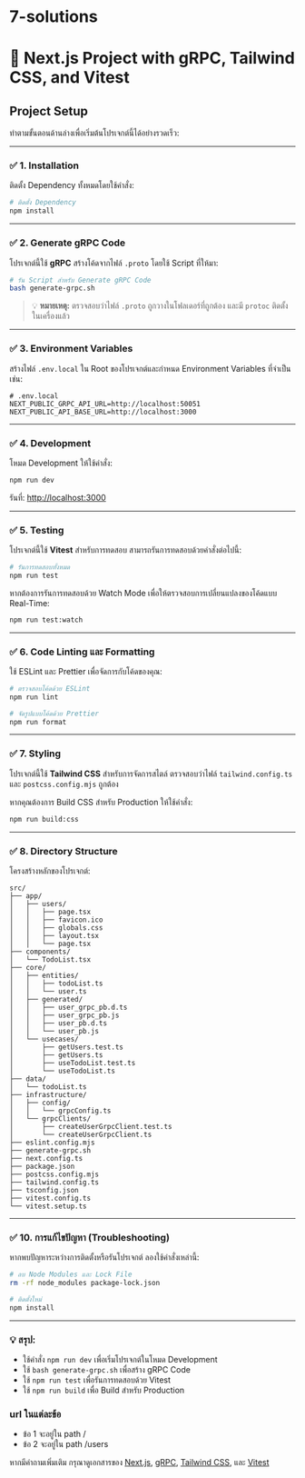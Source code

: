 # 7-solutions

# 🚀 **Next.js Project with gRPC, Tailwind CSS, and Vitest**

## **Project Setup**

ทำตามขั้นตอนด้านล่างเพื่อเริ่มต้นโปรเจกต์นี้ได้อย่างรวดเร็ว:

---

### ✅ **1. Installation**

ติดตั้ง Dependency ทั้งหมดโดยใช้คำสั่ง:

```bash
# ติดตั้ง Dependency
npm install
```

---

### ✅ **2. Generate gRPC Code**

โปรเจกต์นี้ใช้ **gRPC** สร้างโค้ดจากไฟล์ `.proto` โดยใช้ Script ที่ให้มา:

```bash
# รัน Script สำหรับ Generate gRPC Code
bash generate-grpc.sh
```

> 💡 **หมายเหตุ:** ตรวจสอบว่าไฟล์ `.proto` ถูกวางในโฟลเดอร์ที่ถูกต้อง และมี `protoc` ติดตั้งในเครื่องแล้ว

---

### ✅ **3. Environment Variables**

สร้างไฟล์ `.env.local` ใน Root ของโปรเจกต์และกำหนด Environment Variables ที่จำเป็น เช่น:

```env
# .env.local
NEXT_PUBLIC_GRPC_API_URL=http://localhost:50051
NEXT_PUBLIC_API_BASE_URL=http://localhost:3000
```

---

### ✅ **4. Development**

โหมด Development ให้ใช้คำสั่ง:

```bash
npm run dev
```

รันที่: [http://localhost:3000](http://localhost:3000)

---

### ✅ **5. Testing**

โปรเจกต์นี้ใช้ **Vitest** สำหรับการทดสอบ สามารถรันการทดสอบด้วยคำสั่งต่อไปนี้:

```bash
# รันการทดสอบทั้งหมด
npm run test
```

หากต้องการรันการทดสอบด้วย Watch Mode เพื่อให้ตรวจสอบการเปลี่ยนแปลงของโค้ดแบบ Real-Time:

```bash
npm run test:watch
```

---

### ✅ **6. Code Linting และ Formatting**

ใช้ ESLint และ Prettier เพื่อจัดการกับโค้ดของคุณ:

```bash
# ตรวจสอบโค้ดด้วย ESLint
npm run lint

# จัดรูปแบบโค้ดด้วย Prettier
npm run format
```

---

### ✅ **7. Styling**

โปรเจกต์นี้ใช้ **Tailwind CSS** สำหรับการจัดการสไตล์ ตรวจสอบว่าไฟล์ `tailwind.config.ts` และ `postcss.config.mjs` ถูกต้อง

หากคุณต้องการ Build CSS สำหรับ Production ให้ใช้คำสั่ง:

```bash
npm run build:css
```

---

### ✅ **8. Directory Structure**

โครงสร้างหลักของโปรเจกต์:

```plaintext
src/
├── app/
│   ├── users/
│   │   ├── page.tsx
│   │   ├── favicon.ico
│   │   ├── globals.css
│   │   ├── layout.tsx
│   │   └── page.tsx
├── components/
│   └── TodoList.tsx
├── core/
│   ├── entities/
│   │   ├── todoList.ts
│   │   └── user.ts
│   ├── generated/
│   │   ├── user_grpc_pb.d.ts
│   │   ├── user_grpc_pb.js
│   │   ├── user_pb.d.ts
│   │   └── user_pb.js
│   └── usecases/
│       ├── getUsers.test.ts
│       ├── getUsers.ts
│       ├── useTodoList.test.ts
│       └── useTodoList.ts
├── data/
│   └── todoList.ts
├── infrastructure/
│   ├── config/
│   │   └── grpcConfig.ts
│   └── grpcClients/
│       ├── createUserGrpcClient.test.ts
│       └── createUserGrpcClient.ts
├── eslint.config.mjs
├── generate-grpc.sh
├── next.config.ts
├── package.json
├── postcss.config.mjs
├── tailwind.config.ts
├── tsconfig.json
├── vitest.config.ts
└── vitest.setup.ts
```

---

### ✅ **10. การแก้ไขปัญหา (Troubleshooting)**

หากพบปัญหาระหว่างการติดตั้งหรือรันโปรเจกต์ ลองใช้คำสั่งเหล่านี้:

```bash
# ลบ Node Modules และ Lock File
rm -rf node_modules package-lock.json

# ติดตั้งใหม่
npm install
```

---

### 💡 **สรุป:**

- ใช้คำสั่ง `npm run dev` เพื่อเริ่มโปรเจกต์ในโหมด Development
- ใช้ `bash generate-grpc.sh` เพื่อสร้าง gRPC Code
- ใช้ `npm run test` เพื่อรันการทดสอบด้วย Vitest
- ใช้ `npm run build` เพื่อ Build สำหรับ Production

### url ในแต่ละข้อ

- ข้อ 1 จะอยู่ใน path /
- ข้อ 2 จะอยู่ใน path /users

หากมีคำถามเพิ่มเติม กรุณาดูเอกสารของ [Next.js](https://nextjs.org/), [gRPC](https://grpc.io/), [Tailwind CSS](https://tailwindcss.com/), และ [Vitest](https://vitest.dev/)
